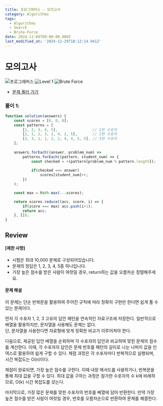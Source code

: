 ```yaml
---
title: 프로그래머스 - 모의고사
category: Algorithms
tags:
  - Algorithms
  - Search
  - Brute-Force
date: 2024-11-04T00:00:00.000Z
last_modified_at: '2024-12-29T18:12:14.941Z'
---
```


# 모의고사

<img src="https://img.shields.io/badge/-프로그래머스-1e2a3c" alt="프로그래머스"/> <img src="https://img.shields.io/badge/-Level 1-blue" alt="Level 1"/> <img src="https://img.shields.io/badge/-Brute Force-midnightblue" alt="Brute Force"/> 

- [문제 풀러 가기](https://school.programmers.co.kr/learn/courses/30/lessons/42840)

### 풀이 1:

```js
function solution(answers) {    
    const scores = [0, 0, 0];
    const patterns = [
        [1, 2, 3, 4, 5],                // 1번 수포자 
        [2, 1, 2, 3, 2, 4, 2, 5],       // 2번 수포자 
        [3, 3, 1, 1, 2, 2, 4, 4, 5, 5], // 3번 수포자 
    ];
    
    answers.forEach((answer, problem_num) => 
        patterns.forEach((pattern, student_num) => {
            const checked = +(pattern[problem_num % pattern.length]);
            
            if(checked === answer)
                scores[student_num]++;
        })
    );

    const max = Math.max(...scores);

    return scores.reduce((acc, score, i) => {
        if(score === max) acc.push(i+1);
        return acc;
    }, []);
}
```

## Review 
#### [제한 사항]
- 시험은 최대 10,000 문제로 구성되어있습니다.
- 문제의 정답은 1, 2, 3, 4, 5중 하나입니다.
- 가장 높은 점수를 받은 사람이 여럿일 경우, return하는 값을 오름차순 정렬해주세요.

#### 문제 해설

이 문제는 단순 반복문을 활용하여 주어진 규칙에 따라 정확히 구현만 한다면 쉽게 풀 수 있는 문제이다.  

먼저 각 수포자 1, 2, 3 고유의 답안 패턴을 연속적인 자료구조에 저장한다. 일반적으로 배열을 활용하지만, 문자열을 사용해도 문제는 없다.  
단, 문자열을 사용한다면 자료형에 맞게 정확한 비교가 이루어져야 한다.

다음으로, 제공된 답안 배열을 순회하며 각 수포자의 답안과 비교하여 맞힌 문제의 점수를 계산한다. 이때, 각 수포자의 답안은 문제 번호를 패턴의 길이로 나눈 나머지 값을 인덱스로 활용하여 쉽게 구할 수 있다. 채점 과정은 각 수포자마다 반복적으로 실행되며, 시간 복잡도는 O(n)이다.

채점이 완료되면, 가장 높은 점수를 구한다. 이때 내장 매서드를 사용하거나, 반복문을 통해 최대 값을 구할 수 있다. 최대 값을 구하는 과정은 참가한 수포자의 수 k에 비례하므로, O(k) 시간 복잡도를 갖는다.

마지막으로, 가장 많은 문제를 맞힌 수포자의 번호를 배열에 담아 반환한다. 만약 가장 높은 점수를 받은 사람이 여럿일 경우, 번호를 오름차순으로 반환하여 문제를 해결한다.
